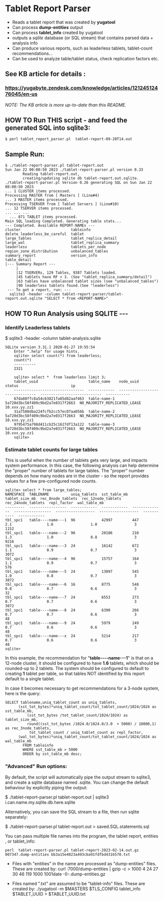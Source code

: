 # Tablet Report Parser

* Reads a tablet report that was created by **yugatool**
* Can process **dump-entities** output
* Can process **tablet_info** created by yugatool
* outputs a *sqlite* database (or SQL stream) that contains parsed data + analysis info
* Can produce various reports, such as leaderless tablets, tablet-count recommendations...
* Can be used to analyze table/tablet status, check replication factors etc.

## See KB article for details :
### https://yugabyte.zendesk.com/knowledge/articles/12124512476045/en-us

_NOTE: The KB article is more up-to-date than this README._

## HOW TO  Run THIS script  - and feed the generated SQL into sqlite3:

   `$ perl tablet_report_parser.pl  tablet-report-09-20T14.out`

## Sample Run:

```
$ ./tablet-report-parser.pl tablet-report.out
Sun Jan 22 00:00:50 2023 ./tablet-report-parser.pl version 0.33
        Reading tablet-report.out,
        creating/updating sqlite db tablet-report.out.sqlite.
./tablet-report-parser.pl Version 0.26 generating SQL on Sun Jan 22 00:00:50 2023
... 1 CLUSTER items processed.
Processing MASTER from [ Masters ] (Line#4)
... 3 MASTER items processed.
Processing TSERVER from [ Tablet Servers ] (Line#10)
... 12 TSERVER items processed.
... ... ...
  ... 871 TABLET items processed.
Main SQL loading Completed. Generating table stats...
--- Completed. Available REPORT-NAMEs ---
cluster                       tableinfo
delete_leaderless_be_careful  tablet
large_tables                  tablet_replica_detail
large_wal                     tablet_replica_summary
leaderless                    tablets_per_node
region_zone_distribution      unbalanced_tables
summary_report                version_info
table_detail
|--- Summary Report ---
     |
     |12 TSERVERs, 129 Tables, 9387 Tablets loaded.
     |45 tablets have RF < 3. (See "tablet_replica_summary/detail")
     |63 tables have unbalanced tablet sizes (see "unbalanced_tables")
     |90 leaderless tablets found.(See "leaderless")
 --- To get a report, run: ---
  sqlite3 -header -column tablet-report-parser/tablet-report.out.sqlite "SELECT * from <REPORT-NAME>"
```

## HOW TO Run Analysis using SQLITE ---
### Identify Leaderless tablets
 $ sqlite3 -header -column tablet-analysis.sqlite

```
SQLite version 3.31.1 2020-01-27 19:55:54
    Enter ".help" for usage hints.
    sqlite> select count(*) from leaderless;
    count(*)
    ----------
    2321

    sqlite> select *  from leaderless limit 3;
    tablet_uuid                       table_name    node_uuid                         status                        ip
    --------------------------------  ------------  --------------------------------  ----------------------------  -----------
    67da88ffc8a54c63821fa85d82aaf463  table-name-1  5a720d3bc58f409c9bd2a7e0317f2663  NO_MAJORITY_REPLICATED_LEASE  10.xxx.yy.zz1
    31a7580dba224fcfb2cc57ec07aa056b  table-name-2  5a720d3bc58f409c9bd2a7e0317f2663  NO_MAJORITY_REPLICATED_LEASE  10.xxx.yy.zz1
    9795475a798d411cb25c1627df13a122  table-name-3  5a720d3bc58f409c9bd2a7e0317f2663  NO_MAJORITY_REPLICATED_LEASE  10.xxx.yy.zz1
    sqlite>
```
### Estimate tablet counts for large tables
This is useful when the number of tablets gets very large, and impacts system performance.
In this case, the following analysis can help determine the "proper" number of tablets for large tables.
The "proper" number depends on how many nodes are in the cluster - so the report provides values for a few pre-configured node counts.

```
sqlite> select * from large_tables;
NAMESPACE  TABLENAME          uniq_tablets  sst_table_mb  tablet_size_mb  rec_8node_tablets  rec_12node_tablets  rec_24node_tablets  repl_factor  wal_table_mb
---------  -----------------  ------------  ------------  --------------  -----------------  ------------------  ------------------  -----------  ------------
tbl_spc1   table----name---1  96            42997         447             2.1                1.6                 1.0                 3            1152
tbl_spc1   table----name---2  96            20186         210             1.3                1.0                 0.8                 3            9216
tbl_spc1   table----name---3  24            16142         672             1.1                0.9                 0.7                 3            3072
tbl_spc1   table----name---4  96            15757         164             1.1                0.9                 0.7                 3            576
tbl_spc1   table----name---5  24            13097         545             1.0                0.8                 0.7                 3            3072
tbl_spc1   table----name---6  16            8775          548             0.8                0.7                 0.6                 3            32
tbl_spc1   table----name---7  24            6553          273             0.7                0.7                 0.6                 3            3072
tbl_spc1   table----name---8  24            6390          266             0.7                0.7                 0.6                 3            48
tbl_spc1   table----name---9  24            5979          249             0.7                0.6                 0.6                 3            48
tbl_spc1   table----name---x  24            5214          217             0.7                0.6                 0.6                 3            48
sqlite>
```

In this example, the recommendation for "**table----name---1**" is that on a 12-node cluster, it should be configured to have **1.6** tablets, which should be rounded-up to 2 tablets.
The system should be configured to default to creating **1** tablet per table, so that tables NOT identified by this report default to a single tablet.

In case it becomes necessary to get recommendations for a 3-node system, here is the query:

```
SELECT tablename,uniq_tablet_count as uniq_tablets,
      (sst_tot_bytes)*uniq_tablet_count/tot_tablet_count/1024/1024 as sst_table_mb,
          (sst_tot_bytes /tot_tablet_count/1024/1024) as tablet_size_mb,
          round((sst_tot_bytes /1024.0/1024.0/3.0  + 5000) / 10000,1) as rec_3node_tablets,
           tot_tablet_count / uniq_tablet_count as repl_factor,
      (wal_tot_bytes)*uniq_tablet_count/tot_tablet_count/1024/1024 as wal_table_mb
        FROM tableinfo
        WHERE sst_table_mb > 5000
        ORDER by sst_table_mb desc;
```

### "Advanced" Run options:
By default, the script will automatically pipe the  output stream to sqlite3, and create a sqlite database named <input-file>.sqlite.
You can change the default behaviour by explicitly piping the output:

$ ./tablet-report-parser.pl tablet-report.out | sqlite3 i.can.name.my.sqlite.db.here.sqlite

Alternatively, you can save the SQL stream to a file, then run sqlite separately:

$ ./tablet-report-parser.pl tablet-report.out > saved.SQL.statements.sql

You can pass multiple file names into the program, the tablet report, entities , or tablet_info:

`perl  tablet-report-parser.pl tablet-report-2023-02-14.out.gz  007347.dump-entities bb3a15e4023a493cba91fdfbd4316570.txt`

 * Files with "entities" in the name are processed as "dump-entities" files. These are created by:
        curl <master-leader-hostname>:7000/dump-entities | gzip -c > 1000 4 24 27 30 46 119 1000 1001date -I)-<master-leader-hostname>.dump-entities.gz

 * Files named "<tablet-uuid>.txt"  are assumed to be "tablet-info" files. These are created by:
       ./yugatool -m $MASTERS $TLS_CONFIG tablet_info $TABLET_UUID > $TABLET_UUID.txt

